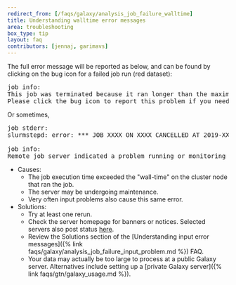 ```yaml
---
redirect_from: [/faqs/galaxy/analysis_job_failure_walltime]
title: Understanding walltime error messages
area: troubleshooting
box_type: tip
layout: faq
contributors: [jennaj, garimavs]
---
```


The full error message will be reported as below, and can be found by clicking on the bug icon for a failed job run (red dataset):
<pre>
job info:
This job was terminated because it ran longer than the maximum allowed job run time.
Please click the bug icon to report this problem if you need help.
</pre>
Or sometimes,
<pre>
job stderr:
slurmstepd: error: *** JOB XXXX ON XXXX CANCELLED AT 2019-XX-XXTXX:XX:XX DUE TO TIME LIMIT ***

job info:
Remote job server indicated a problem running or monitoring this job.
</pre>

- Causes:
    - The job execution time exceeded the "wall-time" on the cluster node that ran the job.
    - The server may be undergoing maintenance.
    - Very often input problems also cause this same error.
- Solutions:
    - Try at least one rerun.
    - Check the server homepage for banners or notices. Selected servers also post status [here](https://status.galaxyproject.org/).
    - Review the Solutions section of the [Understanding input error messages]({% link faqs/galaxy/analysis_job_failure_input_problem.md %}) FAQ.
    - Your data may actually be too large to process at a public Galaxy server. Alternatives include setting up a [private Galaxy server]({% link faqs/gtn/galaxy_usage.md %}).
